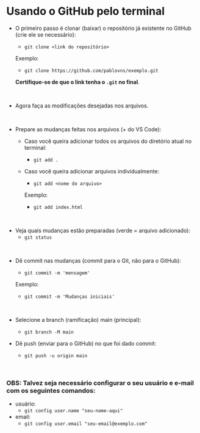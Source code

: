 # Usando o GitHub pelo terminal

- O primeiro passo é clonar (baixar) o repositório já existente no GitHub (crie ele se necessário):  
    - `git clone <link do repositório>`  
    
    Exemplo:
    - `git clone https://github.com/pablovns/exemplo.git` 

    **Certifique-se de que o link tenha o `.git` no final**.
  
<br>  

- Agora faça as modificações desejadas nos arquivos.  

<br>  

- Prepare as mudanças feitas nos arquivos (+ do VS Code):  
    - Caso você queira adicionar todos os arquivos do diretório atual no terminal:
        - `git add .`
    - Caso você queira adicionar arquivos individualmente: 
        - `git add <nome do arquivo>`  

        Exemplo:
        - `git add index.html`
  
<br>  

- Veja quais mudanças estão preparadas (verde = arquivo adicionado):  
    - `git status`
  
<br>  

- Dê commit nas mudanças (commit para o Git, não para o GitHub):  
    - `git commit -m 'mensagem'`  

    Exemplo:  
    - `git commit -m 'Mudanças iniciais'`
  
<br>  

- Selecione a branch (ramificação) main (principal):
    - `git branch -M main`

- Dê push (enviar para o GitHub) no que foi dado commit:  
    - `git push -u origin main`  

<br>

### OBS: Talvez seja necessário configurar o seu usuário e e-mail com os seguintes comandos:
- usuário:  
    - `git config user.name "seu-nome-aqui"`
- email:  
    - `git config user.email "seu-email@exemplo.com"`